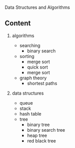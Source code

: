 Data Structures and Algorithms

Content
----------
1. algorithms
   - searching
     - binary search
   - sorting
     - merge sort
     - quick sort
     - merge sort
   - graph theory
     - shortest paths

2. data structures
   - queue
   - stack
   - hash table
   - tree
     - binary tree
     - binary search tree
     - heap tree
     - red black tree

